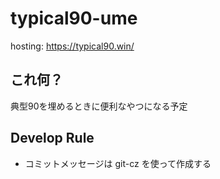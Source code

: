 # typical90-ume

hosting: https://typical90.win/

## これ何？

典型90を埋めるときに便利なやつになる予定

## Develop Rule

- コミットメッセージは git-cz を使って作成する

